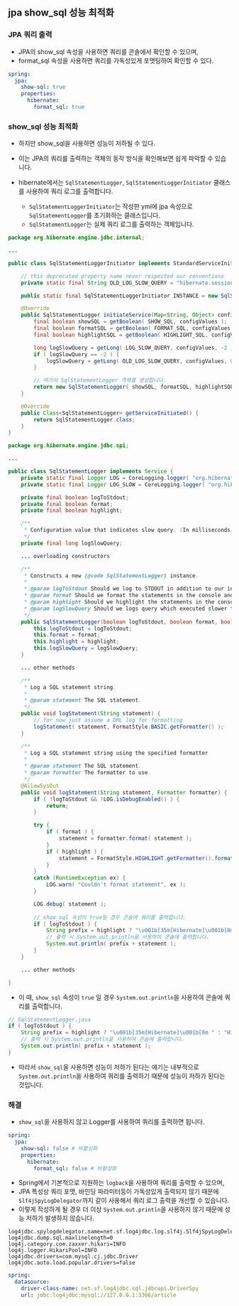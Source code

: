 ## jpa show_sql 성능 최적화

### JPA 쿼리 출력
- JPA의 show_sql 속성을 사용하면 쿼리를 콘솔에서 확인할 수 있으며,
- format_sql 속성을 사용하면 쿼리를 가독성있게 포맷팅하여 확인할 수 있다.

```yaml
spring:
  jpa:
    show-sql: true
    properties:
      hibernate:
        format_sql: true
```

### show_sql 성능 최적화
- 하지만 show_sql을 사용하면 성능이 저하될 수 있다.
- 이는 JPA의 쿼리를 출력하는 객체의 동작 방식을 확인해보면 쉽게 파악할 수 있습니다.

- hibernate에서는 `SqlStatementLogger`, `SqlStatementLoggerInitiator` 클래스를 사용하여 쿼리 로그를 출력합니다.
  - `SqlStatementLoggerInitiator`는 작성한 yml에 jpa 속성으로 `SqlStatementLogger`를 초기화하는 클래스입니다.
  - `SqlStatementLogger`는 실제 쿼리 로그를 출력하는 객체입니다.

```java
package org.hibernate.engine.jdbc.internal;

...

public class SqlStatementLoggerInitiator implements StandardServiceInitiator<SqlStatementLogger> {

	// this deprecated property name never respected our conventions
	private static final String OLD_LOG_SLOW_QUERY = "hibernate.session.events.log.LOG_QUERIES_SLOWER_THAN_MS";

	public static final SqlStatementLoggerInitiator INSTANCE = new SqlStatementLoggerInitiator();

	@Override
	public SqlStatementLogger initiateService(Map<String, Object> configValues, ServiceRegistryImplementor registry) {
		final boolean showSQL = getBoolean( SHOW_SQL, configValues );
		final boolean formatSQL = getBoolean( FORMAT_SQL, configValues );
		final boolean highlightSQL = getBoolean( HIGHLIGHT_SQL, configValues );

		long logSlowQuery = getLong( LOG_SLOW_QUERY, configValues, -2 );
		if ( logSlowQuery == -2 ) {
			logSlowQuery = getLong( OLD_LOG_SLOW_QUERY, configValues, 0 );
		}

        // 여기서 SqlStatementLogger 객체를 생성합니다.
		return new SqlStatementLogger( showSQL, formatSQL, highlightSQL, logSlowQuery );
	}

	@Override
	public Class<SqlStatementLogger> getServiceInitiated() {
		return SqlStatementLogger.class;
	}
}
```

```java
package org.hibernate.engine.jdbc.spi;

...

public class SqlStatementLogger implements Service {
	private static final Logger LOG = CoreLogging.logger( "org.hibernate.SQL" );
	private static final Logger LOG_SLOW = CoreLogging.logger( "org.hibernate.SQL_SLOW" );

	private final boolean logToStdout;
	private final boolean format;
	private final boolean highlight;

	/**
	 * Configuration value that indicates slow query. (In milliseconds) 0 - disabled.
	 */
	private final long logSlowQuery;

    ... overloading constructors

	/**
	 * Constructs a new {@code SqlStatementLogger} instance.
	 *
	 * @param logToStdout Should we log to STDOUT in addition to our internal logger?
	 * @param format Should we format the statements in the console and log
	 * @param highlight Should we highlight the statements in the console
	 * @param logSlowQuery Should we logs query which executed slower than specified milliseconds. 0 - disabled.
	 */
	public SqlStatementLogger(boolean logToStdout, boolean format, boolean highlight, long logSlowQuery) {
		this.logToStdout = logToStdout;
		this.format = format;
		this.highlight = highlight;
		this.logSlowQuery = logSlowQuery;
	}

    ... other methods

	/**
	 * Log a SQL statement string.
	 *
	 * @param statement The SQL statement.
	 */
	public void logStatement(String statement) {
		// for now just assume a DML log for formatting
		logStatement( statement, FormatStyle.BASIC.getFormatter() );
	}

	/**
	 * Log a SQL statement string using the specified formatter
	 *
	 * @param statement The SQL statement.
	 * @param formatter The formatter to use.
	 */
	@AllowSysOut
	public void logStatement(String statement, Formatter formatter) {
		if ( !logToStdout && !LOG.isDebugEnabled() ) {
			return;
		}

		try {
			if ( format ) {
				statement = formatter.format( statement );
			}
			if ( highlight ) {
				statement = FormatStyle.HIGHLIGHT.getFormatter().format( statement );
			}
		}
		catch (RuntimeException ex) {
			LOG.warn( "Couldn't format statement", ex );
		}

		LOG.debug( statement );
        
        // show_sql 속성이 true일 경우 콘솔에 쿼리를 출력합니다.
		if ( logToStdout ) {
			String prefix = highlight ? "\u001b[35m[Hibernate]\u001b[0m " : "Hibernate: ";
            // 출력 시 System.out.println을 사용하여 콘솔에 출력합니다.
			System.out.println( prefix + statement );
		}
	}

    ... other methods

}
```

- 이 때, `show_sql` 속성이 `true` 일 경우 `System.out.println`을 사용하여 콘솔에 쿼리를 출력합니다.
```java
// SqlStatementLogger.java
if ( logToStdout ) {
    String prefix = highlight ? "\u001b[35m[Hibernate]\u001b[0m " : "Hibernate: ";
    // 출력 시 System.out.println을 사용하여 콘솔에 출력합니다.
    System.out.println( prefix + statement );
}
```
- 따라서 `show_sql`을 사용하면 성능이 저하가 된다는 얘기는 내부적으로 `System.out.println`을 사용하여 쿼리를 출력하기 때문에 성능이 저하가 된다는 것입니다.


### 해결
- `show_sql`을 사용하지 않고 Logger를 사용하여 쿼리를 출력하면 됩니다.
```yaml
spring:
  jpa:
    show-sql: false # 비활성화
    properties:
      hibernate:
        format_sql: false # 비활성화
```
- Spring에서 기본적으로 지원하는 `logback`을 사용하여 쿼리를 출력할 수 있으며,
- JPA 특성상 쿼리 포맷, 바인딩 파라미터등이 가독성있게 출력되지 않기 때문에 `Slf4jSpyLogDelegator`까지 같이 사용해서 쿼리 로그 출력을 개선할 수 있습니다.
- 이렇게 작성하게 될 경우 더 이상 `System.out.println`을 사용하지 않기 때문에 성능 저하가 발생하지 않습니다.

```properties
log4jdbc.spylogdelegator.name=net.sf.log4jdbc.log.slf4j.Slf4jSpyLogDelegator
log4jdbc.dump.sql.maxlinelength=0
log4j.category.com.zaxxer.hikari=INFO
log4j.logger.HikariPool=INFO
log4jdbc.drivers=com.mysql.cj.jdbc.Driver
log4jdbc.auto.load.popular.drivers=false
```

```yaml
spring:
  datasource:
    driver-class-name: net.sf.log4jdbc.sql.jdbcapi.DriverSpy
    url: jdbc:log4jdbc:mysql://127.0.0.1:3306/article
```